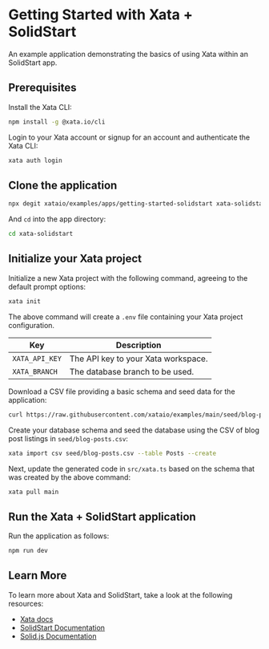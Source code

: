 # Getting Started with Xata + SolidStart

An example application demonstrating the basics of using Xata within an SolidStart app.

## Prerequisites

Install the Xata CLI:

```sh
npm install -g @xata.io/cli
```

Login to your Xata account or signup for an account and authenticate the Xata CLI:

```sh
xata auth login
```

## Clone the application

```bash
npx degit xataio/examples/apps/getting-started-solidstart xata-solidstart
```

And `cd` into the app directory:

```sh
cd xata-solidstart
```

## Initialize your Xata project

Initialize a new Xata project with the following command, agreeing to the default prompt options:

```sh
xata init
```

The above command will create a `.env` file containing your Xata project configuration.

| Key            | Description                         |
| -------------- | ----------------------------------- |
| `XATA_API_KEY` | The API key to your Xata workspace. |
| `XATA_BRANCH`  | The database branch to be used.     |

Download a CSV file providing a basic schema and seed data for the application:

```sh
curl https://raw.githubusercontent.com/xataio/examples/main/seed/blog-posts.csv --create-dirs -o seed/blog-posts.csv
```

Create your database schema and seed the database using the CSV of blog post listings in `seed/blog-posts.csv`:

```sh
xata import csv seed/blog-posts.csv --table Posts --create
```

Next, update the generated code in `src/xata.ts` based on the schema that was created by the above command:

```sh
xata pull main
```

## Run the Xata + SolidStart application

Run the application as follows:

```sh
npm run dev
```

## Learn More

To learn more about Xata and SolidStart, take a look at the following resources:

- [Xata docs](https://xata.io/docs)
- [SolidStart Documentation](https://start.solidjs.com/)
- [Solid.js Documentation](https://www.solidjs.com/docs)
